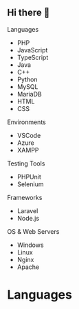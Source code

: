 ## Hi there 👋
Languages
- PHP
- JavaScript
- TypeScript
- Java
- C++
- Python
- MySQL
- MariaDB
- HTML
- CSS

Environments
- VSCode
- Azure
- XAMPP

Testing Tools
- PHPUnit
- Selenium

Frameworks
- Laravel
- Node.js

OS & Web Servers
- Windows
- Linux
- Nginx
- Apache

# Languages


<!--
**Queeky/Queeky** is a ✨ _special_ ✨ repository because its `README.md` (this file) appears on your GitHub profile.

Here are some ideas to get you started:

- 🔭 I’m currently working on ...
- 🌱 I’m currently learning ...
- 👯 I’m looking to collaborate on ...
- 🤔 I’m looking for help with ...
- 💬 Ask me about ...
- 📫 How to reach me: ...
- 😄 Pronouns: ...
- ⚡ Fun fact: ...
-->
